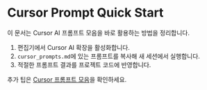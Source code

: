 # Cursor Prompt Quick Start

이 문서는 Cursor AI 프롬프트 모음을 바로 활용하는 방법을 정리합니다.

1. 편집기에서 Cursor AI 확장을 활성화합니다.
2. `cursor_prompts.md`에 있는 프롬프트를 복사해 새 세션에서 실행합니다.
3. 적절한 프롬프트 결과를 프로젝트 코드에 반영합니다.

추가 팁은 [Cursor 프롬프트 모음](cursor_prompts.md)을 확인하세요.
